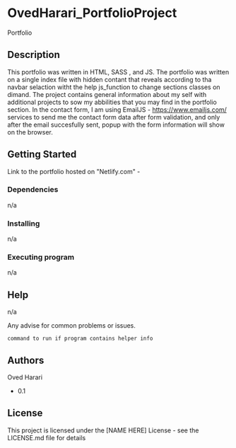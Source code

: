 # OvedHarari_PortfolioProject

Portfolio 

## Description

This portfolio was written in HTML, SASS , and JS.
The portfolio was written on a single index file with hidden contant that reveals according to tha navbar selaction
witht the help js_function to change sections classes on dimand.
The project contains general information about my self with additional projects to sow my abbilities that you 
may find in the portfolio section.
In the contact form, I am using EmailJS - https://www.emailjs.com/  services to send me the contact form
data after form validation, and only after the email succesfully sent, popup with the form information will show on the browser.

## Getting Started

Link to the portfolio hosted on "Netlify.com" - 

### Dependencies

n/a

### Installing
n/a

### Executing program
n/a

## Help
n/a

Any advise for common problems or issues.
```
command to run if program contains helper info
```

## Authors
Oved Harari


* 0.1
    

## License

This project is licensed under the [NAME HERE] License - see the LICENSE.md file for details
